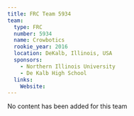 ```yaml
---
title: FRC Team 5934
team:
  type: FRC
  number: 5934
  name: Crowbotics
  rookie_year: 2016
  location: DeKalb, Illinois, USA
  sponsors:
    - Northern Illinois University
    - De Kalb High School
  links:
    Website: 
---
```

No content has been added for this team